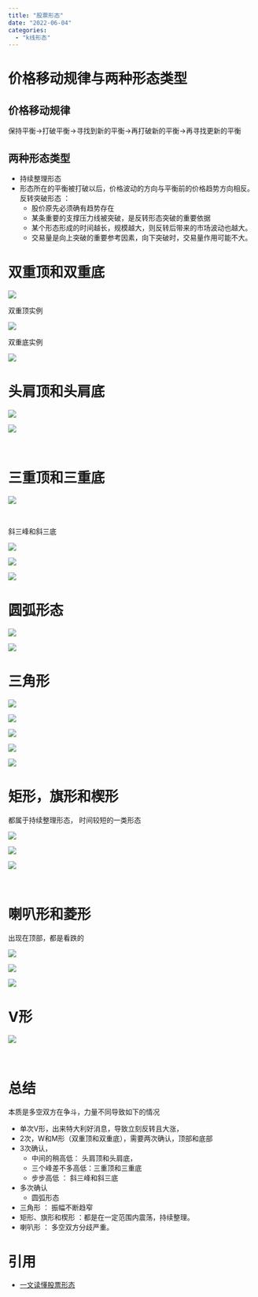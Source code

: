 ```yaml
---
title: "股票形态"
date: "2022-06-04"
categories: 
  - "k线形态"
---
```


# 价格移动规律与两种形态类型

## 价格移动规律

保持平衡→打破平衡→寻找到新的平衡→再打破新的平衡→再寻找更新的平衡

## 两种形态类型

- 持续整理形态
- 形态所在的平衡被打破以后，价格波动的方向与平衡前的价格趋势方向相反。反转突破形态 ：
    - 股价原先必须确有趋势存在
    - 某条重要的支撑压力线被突破，是反转形态突破的重要依据
    - 某个形态形成的时间越长，规模越大，则反转后带来的市场波动也越大。
    - 交易量是向上突破的重要参考因素，向下突破时，交易量作用可能不大。

# 双重顶和双重底

[![](images/17bf289190d1a2f63fc45e9d.png800.jpg)](http://127.0.0.1/?attachment_id=4547)

双重顶实例

[![](images/17bf28918bb1a1043feb2a4b.png800.jpg)](http://127.0.0.1/?attachment_id=4548)

双重底实例

[![](images/17bf28918fe1a0ab3fdfb145.png800.jpg)](http://127.0.0.1/?attachment_id=4549)

# 头肩顶和头肩底

[![](images/17bf28918b41a0a73fe434a5.png800.jpg)](http://127.0.0.1/?attachment_id=4550)

[![](images/17bf289190919e523feab841.png800.jpg)](http://127.0.0.1/?attachment_id=4551)

 

# 三重顶和三重底

[![](images/17bf28919231a2473fd84c66.png800.jpg)](http://127.0.0.1/?attachment_id=4552)

 

斜三峰和斜三底

[![](images/17bf2891a201a2f83fef60d4.png800.jpg)](http://127.0.0.1/?attachment_id=4553)

[![](images/17bf289198e1a24b3fd07583.png800.jpg)](http://127.0.0.1/?attachment_id=4554)

[![](images/17bf289246c1a2f93fe68609.png800.jpg)](http://127.0.0.1/?attachment_id=4555)

# 圆弧形态

[![](images/17bf28919e31a2f73fab9e48.png800.jpg)](http://127.0.0.1/?attachment_id=4556)

[![](images/17bf28918e919f973fe1e4de.png800.jpg)](http://127.0.0.1/?attachment_id=4557)

# 三角形

[![](images/17bf28919291a2493fea65a6.png800.jpg)](http://127.0.0.1/?attachment_id=4558)

[![](images/17bf28918b91a1033feb825e.png800.jpg)](http://127.0.0.1/?attachment_id=4559)

[![](images/17bf28918f41a1413fb872e4.png800.jpg)](http://127.0.0.1/?attachment_id=4560)

[![](images/17bf289199319e533fe07326.png800.jpg)](http://127.0.0.1/?attachment_id=4561)

[![](images/17bf28919251a1063feb7c88.png800.jpg)](http://127.0.0.1/?attachment_id=4562)

# 矩形，旗形和楔形

都属于持续整理形态， 时间较短的一类形态

[![](images/17bf28919251a2483fdecdc3.png800.jpg)](http://127.0.0.1/?attachment_id=4563)

[![](images/17bf289194b1a1083fbcbe7e.png800.jpg)](http://127.0.0.1/?attachment_id=4564)

[![](images/17bf28919a11a0ae3feb5f83.png800.jpg)](http://127.0.0.1/?attachment_id=4565)

 

# 喇叭形和菱形

出现在顶部，都是看跌的

[![](images/17bf289193d1a24a3feca40e.png800.jpg)](http://127.0.0.1/?attachment_id=4566)

[![](images/17bf289198f19f993fa160ef.png800.jpg)](http://127.0.0.1/?attachment_id=4567)

[![](images/17bf2891a851a24c3fd125c2.png800.jpg)](http://127.0.0.1/?attachment_id=4568)

# V形

[![](images/17bf28918f81a2453fc4ad07.png800.jpg)](http://127.0.0.1/?attachment_id=4569)

 

# 总结

本质是多空双方在争斗，力量不同导致如下的情况

- 单次V形，出来特大利好消息，导致立刻反转且大涨，
- 2次，W和M形（双重顶和双重底），需要两次确认，顶部和底部
- 3次确认，
    - 中间的稍高低： 头肩顶和头肩底，
    - 三个峰差不多高低：三重顶和三重底
    - 步步高低 ： 斜三峰和斜三底
- 多次确认
    - 圆弧形态
- 三角形 ： 振幅不断趋窄
- 矩形、旗形和楔形 ：都是在一定范围内震荡，持续整理。
- 喇叭形 ： 多空双方分歧严重。

# 引用

- [一文读懂股票形态](https://xueqiu.com/1301940089/198117930)
